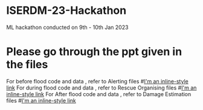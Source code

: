 # ISERDM-23-Hackathon
ML hackathon conducted on 9th - 10th Jan 2023
# Please go through the ppt given in the files
For before flood code and data , refer to Alerting files
#[I'm an inline-style link](https://github.com/yadhu-b-kurup/ISERDM-23-Hackathon/tree/main/Alerting)
For during flood code and data , refer to Rescue Organising files
#[I'm an inline-style link](https://github.com/yadhu-b-kurup/ISERDM-23-Hackathon/tree/main/Rescue%20Organising)
For After flood code and data , refer to Damage Estimation files
#[I'm an inline-style link](https://github.com/yadhu-b-kurup/ISERDM-23-Hackathon/tree/main/Damage%20Estimation)
